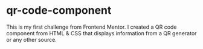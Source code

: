 # qr-code-component
This is my first challenge from Frontend Mentor. I created a QR code component from HTML &amp; CSS that displays information from a QR generator or any other source. 
